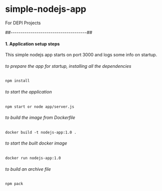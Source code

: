 # simple-nodejs-app
For DEPI Projects 

##--------------------------------------##

#### 1. Application setup steps

This simple nodejs app starts on port 3000 and logs some info on startup.

###### to prepare the app for startup, installing all the dependencies 
    
    npm install

###### to start the application

    npm start or node app/server.js

###### to build the image from Dockerfile

    docker build -t nodejs-app:1.0 .

###### to start the built docker image

    docker run nodejs-app:1.0

###### to build an archive file

    npm pack
